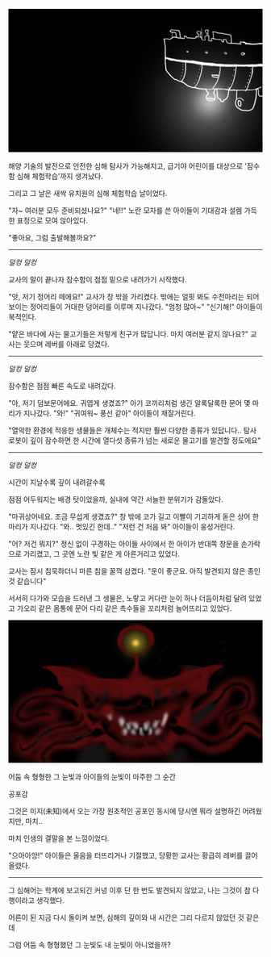 <p align="center">
 <img src = "./0.png">
</p>

해양 기술의 발전으로 안전한 심해 탐사가 가능해지고, 급기야 어린이를 대상으로 '잠수함 심해 체험학습'까지 생겨났다.

그리고 그 날은 새싹 유치원의 심해 체험학습 날이었다.

"자~ 여러분 모두 준비되셨나요?" "네!!" 노란 모자를 쓴 아이들이 기대감과 설렘 가득한 표정으로 모여 앉아있다.

"좋아요, 그럼 출발해볼까요?"

- - -

_덜컹 덜컹_

교사의 말이 끝나자 잠수함이 점점 밑으로 내려가기 시작했다.

"앗, 저기 정어리 떼에요!" 교사가 창 밖을 가리켰다. 밖에는 얼핏 봐도 수천마리는 되어 보이는 정어리들이 거대한 덩어리를 이루며 지나갔다. "엄청 많아~" "신기해!" 아이들이 북적인다.

"얕은 바다에 사는 물고기들은 저렇게 친구가 많답니다. 마치 여러분 같지 않나요?" 교사는 웃으며 레버를 아래로 당겼다.

- - -

_덜컹 덜컹_

잠수함은 점점 빠른 속도로 내려갔다.

"아, 저기 덤보문어에요. 귀엽게 생겼죠?" 아기 코끼리처럼 생긴 알록달록한 문어 몇 마리가 지나갔다. "와!" "귀여워~ 풍선 같아" 아이들이 재잘거린다.

"열악한 환경에 적응한 생물들은 개체수는 적지만 훨씬 다양한 종류가 있답니다.. 탐사 로봇이 깊이 잠수하면 한 시간에 열다섯 종류가 넘는 새로운 물고기를 발견할 정도에요"

- - -

_덜컹 덜컹_

시간이 지날수록
깊이 내려갈수록

점점 어두워지는 배경 탓이었을까, 실내에 약간 서늘한 분위기가 감돌았다.

"마귀상어네요. 조금 무섭게 생겼죠?" 창 밖에 코가 길고 이빨이 기괴하게 돋은 상어 한 마리가 지나갔다. "와.. 멋있긴 한데.." "저런 건 처음 봐" 아이들이 웅성거린다. 

"어? 저건 뭐지?" 정신 없이 구경하는 아이들 사이에서 한 아이가 반대쪽 창문을 손가락으로 가리켰고, 그 곳엔 노란 빛 같은 게 아른거리고 있었다.

교사는 잠시 침묵하더니 마른 침을 꿀꺽 삼켰다. "운이 좋군요. 아직 발견되지 않은 종인 것 같습니다"

서서히 다가와 모습을 드러낸 그 생물은, 노랗고 커다란 눈이 하나 더듬이처럼 달려 있었고 가오리 같은 몸통에 문어 다리 같은 촉수들을 꼬리처럼 늘어뜨리고 있었다.

<p align="center">
 <img src = "./1.png">
</p>

어둠 속 형형한 그 눈빛과 아이들의 눈빛이 마주한 그 순간

공포감

그것은 미지(未知)에서 오는 가장 원초적인 공포인 동시에
당시엔 뭐라 설명하긴 어려웠지만, 마치..

마치 인생의 결말을 본 느낌이었다.

"으아아앙!" 아이들은 울음을 터뜨리거나 기절했고, 당황한 교사는 황급히 레버를 끌어 올렸다.

- - -

그 심해어는 학계에 보고되긴 커녕 이후 단 한 번도 발견되지 않았고, 나는 그것이 참 다행이라고 생각했다. 

어른이 된 지금 다시 돌이켜 보면, 심해의 깊이와 내 시간은 그리 다르지 않았던 것 같은데

그럼 어둠 속 형형했던 그 눈빛도 내 눈빛이 아니었을까?
